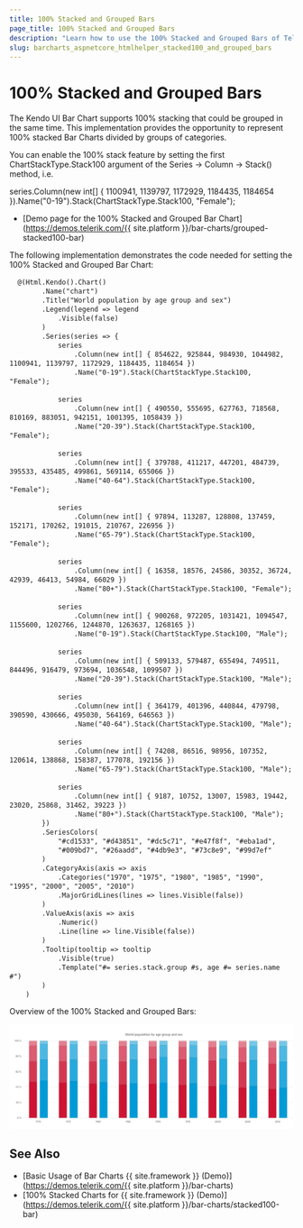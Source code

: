 ```yaml
---
title: 100% Stacked and Grouped Bars
page_title: 100% Stacked and Grouped Bars
description: "Learn how to use the 100% Stacked and Grouped Bars of Telerik UI Bar Charts HtmlHelper for {{ site.framework }}."
slug: barcharts_aspnetcore_htmlhelper_stacked100_and_grouped_bars
---
```


# 100% Stacked and Grouped Bars

The Kendo UI Bar Chart supports 100% stacking that could be grouped in the same time. This implementation provides the opportunity to represent 100% stacked Bar Charts divided by groups of categories.

You can enable the 100% stack feature by setting the first ChartStackType.Stack100 argument of the Series -> Column -> Stack() method, i.e.

series.Column(new int[] { 1100941, 1139797, 1172929, 1184435, 1184654 }).Name("0-19").Stack(ChartStackType.Stack100, "Female");

* [Demo page for the 100% Stacked and Grouped Bar Chart](https://demos.telerik.com/{{ site.platform }}/bar-charts/grouped-stacked100-bar)

The following implementation demonstrates the code needed for setting the 100% Stacked and Grouped Bar Chart:

```View
  @(Html.Kendo().Chart()
        .Name("chart")
        .Title("World population by age group and sex")
        .Legend(legend => legend
            .Visible(false)
        )
        .Series(series => {
            series
                .Column(new int[] { 854622, 925844, 984930, 1044982, 1100941, 1139797, 1172929, 1184435, 1184654 })
                .Name("0-19").Stack(ChartStackType.Stack100, "Female");
            
            series
                .Column(new int[] { 490550, 555695, 627763, 718568, 810169, 883051, 942151, 1001395, 1058439 })
                .Name("20-39").Stack(ChartStackType.Stack100, "Female");
            
            series
                .Column(new int[] { 379788, 411217, 447201, 484739, 395533, 435485, 499861, 569114, 655066 })
                .Name("40-64").Stack(ChartStackType.Stack100, "Female");
            
            series
                .Column(new int[] { 97894, 113287, 128808, 137459, 152171, 170262, 191015, 210767, 226956 })
                .Name("65-79").Stack(ChartStackType.Stack100, "Female");
            
            series
                .Column(new int[] { 16358, 18576, 24586, 30352, 36724, 42939, 46413, 54984, 66029 })
                .Name("80+").Stack(ChartStackType.Stack100, "Female");

            series
                .Column(new int[] { 900268, 972205, 1031421, 1094547, 1155600, 1202766, 1244870, 1263637, 1268165 })
                .Name("0-19").Stack(ChartStackType.Stack100, "Male");
            
            series
                .Column(new int[] { 509133, 579487, 655494, 749511, 844496, 916479, 973694, 1036548, 1099507 })
                .Name("20-39").Stack(ChartStackType.Stack100, "Male");
            
            series
                .Column(new int[] { 364179, 401396, 440844, 479798, 390590, 430666, 495030, 564169, 646563 })
                .Name("40-64").Stack(ChartStackType.Stack100, "Male");
            
            series
                .Column(new int[] { 74208, 86516, 98956, 107352, 120614, 138868, 158387, 177078, 192156 })
                .Name("65-79").Stack(ChartStackType.Stack100, "Male");
            
            series
                .Column(new int[] { 9187, 10752, 13007, 15983, 19442, 23020, 25868, 31462, 39223 })
                .Name("80+").Stack(ChartStackType.Stack100, "Male");
        })
        .SeriesColors(
            "#cd1533", "#d43851", "#dc5c71", "#e47f8f", "#eba1ad",
            "#009bd7", "#26aadd", "#4db9e3", "#73c8e9", "#99d7ef"
        )
        .CategoryAxis(axis => axis
            .Categories("1970", "1975", "1980", "1985", "1990", "1995", "2000", "2005", "2010")
            .MajorGridLines(lines => lines.Visible(false))
        )
        .ValueAxis(axis => axis
            .Numeric()
            .Line(line => line.Visible(false))
        )
        .Tooltip(tooltip => tooltip
            .Visible(true)
            .Template("#= series.stack.group #s, age #= series.name #")
        )
    ) 
```

Overview of the 100% Stacked and Grouped Bars:

![Stacked and Grouped Bars](images/groupedStacked100Bars.png)

## See Also
* [Basic Usage of Bar Charts {{ site.framework }} (Demo)](https://demos.telerik.com/{{ site.platform }}/bar-charts)
* [100% Stacked Charts for {{ site.framework }} (Demo)](https://demos.telerik.com/{{ site.platform }}/bar-charts/stacked100-bar)
